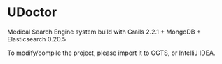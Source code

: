 UDoctor
=======

Medical Search Engine system build with Grails 2.2.1 + MongoDB + Elasticsearch 0.20.5

To modify/compile the project, please import it to GGTS, or IntelliJ IDEA.
